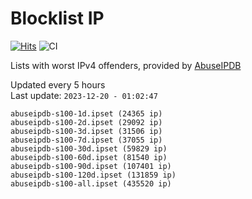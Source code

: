# Blocklist IP

[![Hits](https://hits.seeyoufarm.com/api/count/incr/badge.svg?url=https%3A%2F%2Fgithub.com%2Fborestad%2Fblocklist-ip%2F&count_bg=%2379C83D&title_bg=%23555555&icon=&icon_color=%23E7E7E7&title=hits&edge_flat=false)](https://hits.seeyoufarm.com)  ![CI](https://img.shields.io/github/workflow/status/borestad/blocklist-ip/CI?style=flat-square)

Lists with worst IPv4 offenders, provided by [AbuseIPDB](https://www.abuseipdb.com/)

<!-- FOOTER-PLACEHOLDER -->
Updated every 5 hours<br>
Last update: `2023-12-20 - 01:02:47`
```
abuseipdb-s100-1d.ipset (24365 ip)
abuseipdb-s100-2d.ipset (29092 ip)
abuseipdb-s100-3d.ipset (31506 ip)
abuseipdb-s100-7d.ipset (37055 ip)
abuseipdb-s100-30d.ipset (59829 ip)
abuseipdb-s100-60d.ipset (81540 ip)
abuseipdb-s100-90d.ipset (107401 ip)
abuseipdb-s100-120d.ipset (131859 ip)
abuseipdb-s100-all.ipset (435520 ip)
```
